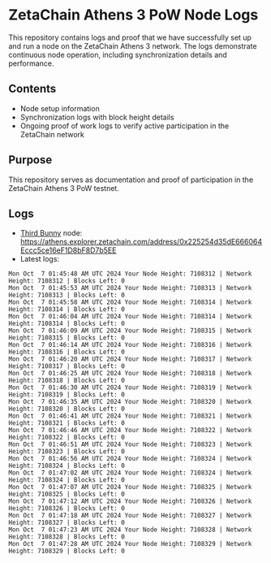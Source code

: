 # ZetaChain Athens 3 PoW Node Logs
This repository contains logs and proof that we have successfully set up and run a node on the ZetaChain Athens 3 network. The logs demonstrate continuous node operation, including synchronization details and performance.

## Contents
- Node setup information
- Synchronization logs with block height details
- Ongoing proof of work logs to verify active participation in the ZetaChain network

## Purpose
This repository serves as documentation and proof of participation in the ZetaChain Athens 3 PoW testnet.

## Logs

- [Third Bunny](https://thirdbunny.xyz/) node: https://athens.explorer.zetachain.com/address/0x225254d35dE666064Eccc5ce16eF1D8bF8D7b5EE
- Latest logs:
```
Mon Oct  7 01:45:48 AM UTC 2024 Your Node Height: 7108312 | Network Height: 7108312 | Blocks Left: 0
Mon Oct  7 01:45:53 AM UTC 2024 Your Node Height: 7108313 | Network Height: 7108313 | Blocks Left: 0
Mon Oct  7 01:45:58 AM UTC 2024 Your Node Height: 7108314 | Network Height: 7108314 | Blocks Left: 0
Mon Oct  7 01:46:04 AM UTC 2024 Your Node Height: 7108314 | Network Height: 7108314 | Blocks Left: 0
Mon Oct  7 01:46:09 AM UTC 2024 Your Node Height: 7108315 | Network Height: 7108315 | Blocks Left: 0
Mon Oct  7 01:46:14 AM UTC 2024 Your Node Height: 7108316 | Network Height: 7108316 | Blocks Left: 0
Mon Oct  7 01:46:20 AM UTC 2024 Your Node Height: 7108317 | Network Height: 7108317 | Blocks Left: 0
Mon Oct  7 01:46:25 AM UTC 2024 Your Node Height: 7108318 | Network Height: 7108318 | Blocks Left: 0
Mon Oct  7 01:46:30 AM UTC 2024 Your Node Height: 7108319 | Network Height: 7108319 | Blocks Left: 0
Mon Oct  7 01:46:35 AM UTC 2024 Your Node Height: 7108320 | Network Height: 7108320 | Blocks Left: 0
Mon Oct  7 01:46:41 AM UTC 2024 Your Node Height: 7108321 | Network Height: 7108321 | Blocks Left: 0
Mon Oct  7 01:46:46 AM UTC 2024 Your Node Height: 7108322 | Network Height: 7108322 | Blocks Left: 0
Mon Oct  7 01:46:51 AM UTC 2024 Your Node Height: 7108323 | Network Height: 7108323 | Blocks Left: 0
Mon Oct  7 01:46:56 AM UTC 2024 Your Node Height: 7108324 | Network Height: 7108324 | Blocks Left: 0
Mon Oct  7 01:47:02 AM UTC 2024 Your Node Height: 7108324 | Network Height: 7108324 | Blocks Left: 0
Mon Oct  7 01:47:07 AM UTC 2024 Your Node Height: 7108325 | Network Height: 7108325 | Blocks Left: 0
Mon Oct  7 01:47:12 AM UTC 2024 Your Node Height: 7108326 | Network Height: 7108326 | Blocks Left: 0
Mon Oct  7 01:47:18 AM UTC 2024 Your Node Height: 7108327 | Network Height: 7108327 | Blocks Left: 0
Mon Oct  7 01:47:23 AM UTC 2024 Your Node Height: 7108328 | Network Height: 7108328 | Blocks Left: 0
Mon Oct  7 01:47:28 AM UTC 2024 Your Node Height: 7108329 | Network Height: 7108329 | Blocks Left: 0
```
